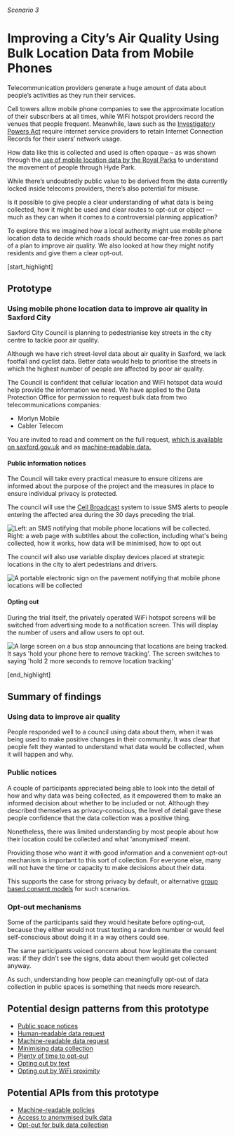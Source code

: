 ###### Scenario 3
# Improving a City’s Air Quality Using Bulk Location Data from Mobile Phones

Telecommunication providers generate a huge amount of data about people’s activities as they run their services.

Cell towers allow mobile phone companies to see the approximate location of their subscribers at all times, while WiFi hotspot providers record the venues that people frequent. Meanwhile, laws such as the [Investigatory Powers Act](http://www.legislation.gov.uk/ukpga/2016/25/contents/enacted) require internet service providers to retain Internet Connection Records for their users’ network usage.

How data like this is collected and used is often opaque – as was shown through the [use of mobile location data by the Royal Parks](https://www.theguardian.com/world/2015/dec/25/hyde-park-visitors-tracked-mobile-phone-data-ee) to understand the movement of people through Hyde Park.

While there’s undoubtedly public value to be derived from the data currently locked inside telecoms providers, there’s also potential for misuse.

Is it possible to give people a clear understanding of what data is being collected, how it might be used and clear routes to opt-out or object &mdash; much as they can when it comes to a controversial planning application?

To explore this we imagined how a local authority might use mobile phone location data to decide which roads should become car-free zones as part of a plan to improve air quality. We also looked at how they might notify residents and give them a clear opt-out.


[start_highlight]

## Prototype
### Using mobile phone location data to improve air quality in Saxford City

Saxford City Council is planning to pedestrianise key streets in the city centre to tackle poor air quality.

Although we have rich street-level data about air quality in Saxford, we lack footfall and cyclist data. Better data would help to prioritise the streets in which the highest number of people are affected by poor air quality.


The Council is confident that cellular location and WiFi hotspot data would help provide the information we need. We have applied to the Data Protection Office for permission to request bulk data from two telecommunications companies:

 * Morlyn Mobile
 * Cabler Telecom


You are invited to read and comment on the full request, [which is available on saxford.gov.uk](https://gist.github.com/paulfurley/21ac195a66803588a27870f634dfef02#file-collection_request-md) and as [machine-readable data.](https://gist.githubusercontent.com/paulfurley/21ac195a66803588a27870f634dfef02/raw/75910d4dd41091f1fd7e49636169c0e09957b76c/collection_request.json)

#### Public information notices

The Council will take every practical measure to ensure citizens are informed about the purpose of the project and the measures in place to ensure individual privacy is protected.

The council will use the [Cell Broadcast](https://en.wikipedia.org/wiki/Cell_Broadcast) system to issue SMS alerts to people entering the affected area during the 30 days preceding the trial.

![Left: an SMS notifying that mobile phone locations will be collected. Right: a web page with subtitles about the collection, including what's being collected, how it works, how data will be minimised, how to opt out](https://s3-eu-west-1.amazonaws.com/projectsbyif.com/longform/openapis.projectsbyif.com/Saxford-council_prototype-v1.jpg)

The council will also use variable display devices placed at strategic locations in the city to alert pedestrians and drivers.

![A portable electronic sign on the pavement notifying that mobile phone locations will be collected](https://s3-eu-west-1.amazonaws.com/projectsbyif.com/longform/openapis.projectsbyif.com/variable-message-signs_v2.gif)

#### Opting out

During the trial itself, the privately operated WiFi hotspot screens will be switched from advertising mode to a notification screen. This will display the number of users and allow users to opt out.

![A large screen on a bus stop announcing that locations are being tracked. It says 'hold your phone here to remove tracking'. The screen switches to saying 'hold 2 more seconds to remove location tracking'](https://s3-eu-west-1.amazonaws.com/projectsbyif.com/longform/openapis.projectsbyif.com/bus-stop-ad_v1.gif)

[end_highlight]

## Summary of findings

### Using data to improve air quality

People responded well to a council using data about them, when it was being used to make positive changes in their community. It was clear that people felt they wanted to understand what data would be collected, when it will happen and why.

### Public notices

A couple of participants appreciated being able to look into the detail of how and why data was being collected, as it empowered them to make an informed decision about whether to be included or not. Although they described themselves as privacy-conscious, the level of detail gave these people confidence that the data collection was a positive thing.

Nonetheless, there was limited understanding by most people about how their location could be collected and what ‘anonymised’ meant.

Providing those who want it with good information and a convenient opt-out mechanism is important to this sort of collection. For everyone else, many will not have the time or capacity to make decisions about their data.

This supports the case for strong privacy by default, or alternative [group based consent models](https://www.connectedhealthcities.org/get-involved/citizens-juries/) for such scenarios.

### Opt-out mechanisms

Some of the participants said they would hesitate before opting-out, because they either would not trust texting a random number or would feel self-conscious about doing it in a way others could see.

The same participants voiced concern about how legitimate the consent was: if they didn't see the signs, data about them would get collected anyway.

As such, understanding how people can meaningfully opt-out of data collection in public spaces is something that needs more research.

## Potential design patterns from this prototype

* [Public space notices](/appendix-potential-design-patterns-for-open-apis-in-the-utilities-sector#publicspacenotices)
* [Human-readable data request](/appendix-potential-design-patterns-for-open-apis-in-the-utilities-sector#humanreadabledatarequest)
* [Machine-readable data request](/appendix-potential-design-patterns-for-open-apis-in-the-utilities-sector#machinereadabledatarequest)
* [Minimising data collection](/appendix-potential-design-patterns-for-open-apis-in-the-utilities-sector#minimisingdatacollection)
* [Plenty of time to opt-out](/appendix-potential-design-patterns-for-open-apis-in-the-utilities-sector#plentyoftimetooptout)
* [Opting out by text](/appendix-potential-design-patterns-for-open-apis-in-the-utilities-sector#optingoutbytext)
* [Opting out by WiFi proximity](/appendix-potential-design-patterns-for-open-apis-in-the-utilities-sector#optingoutbywifiproximity)

## Potential APIs from this prototype

* [Machine-readable policies](/appendix-potential-open-apis-for-the-telecoms-sector#machinereadablepolicies)
* [Access to anonymised bulk data](/appendix-potential-open-apis-for-the-telecoms-sector#accesstoanonymisedbulkdata)
* [Opt-out for bulk data collection](/appendix-potential-open-apis-for-the-telecoms-sector#optoutforbulkdatacollection)
